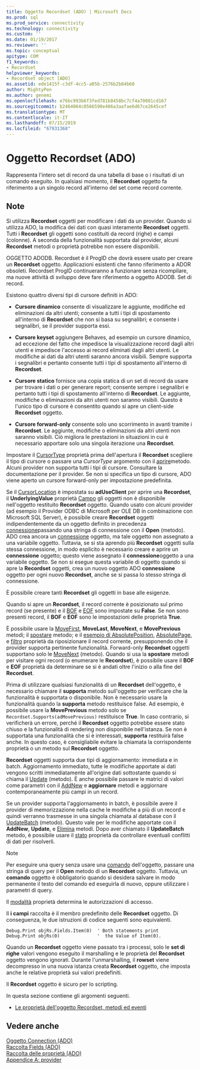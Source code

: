 ```yaml
---
title: Oggetto Recordset (ADO) | Microsoft Docs
ms.prod: sql
ms.prod_service: connectivity
ms.technology: connectivity
ms.custom: ''
ms.date: 01/19/2017
ms.reviewer: ''
ms.topic: conceptual
apitype: COM
f1_keywords:
- Recordset
helpviewer_keywords:
- Recordset object [ADO]
ms.assetid: ede1415f-c3df-4cc5-a05b-2576b2b84b60
author: MightyPen
ms.author: genemi
ms.openlocfilehash: e76bc993b6f3fed781b8458bc7cf4a70081cd167
ms.sourcegitcommit: b2464064c0566590e486a3aafae6d67ce2645cef
ms.translationtype: MT
ms.contentlocale: it-IT
ms.lasthandoff: 07/15/2019
ms.locfileid: "67931368"
---
```

# <a name="recordset-object-ado"></a>Oggetto Recordset (ADO)
Rappresenta l'intero set di record da una tabella di base o i risultati di un comando eseguito. In qualsiasi momento, il **Recordset** oggetto fa riferimento a un singolo record all'interno del set come record corrente.  
  
## <a name="remarks"></a>Note  
 Si utilizza **Recordset** oggetti per modificare i dati da un provider. Quando si utilizza ADO, la modifica dei dati con quasi interamente **Recordset** oggetti. Tutti i **Recordset** gli oggetti sono costituiti da record (righe) e campi (colonne). A seconda della funzionalità supportata dal provider, alcuni **Recordset** metodi o proprietà potrebbe non essere disponibili.  
  
 OGGETTO ADODB. Recordset è il ProgID che dovrà essere usato per creare un **Recordset** oggetto. Applicazioni esistenti che fanno riferimento a ADOR obsoleti. Recordset ProgID continueranno a funzionare senza ricompilare, ma nuove attività di sviluppo deve fare riferimento a oggetto ADODB. Set di record.  
  
 Esistono quattro diversi tipi di cursore definiti in ADO:  
  
-   **Cursore dinamico** consente di visualizzare le aggiunte, modifiche ed eliminazioni da altri utenti; consente a tutti i tipi di spostamento all'interno di **Recordset** che non si basa su segnalibri; e consente i segnalibri, se il provider supporta essi.  
  
-   **Cursore keyset** aggiungere Behaves, ad esempio un cursore dinamico, ad eccezione del fatto che impedisce la visualizzazione record dagli altri utenti e impedisce l'accesso ai record eliminati dagli altri utenti. Le modifiche ai dati da altri utenti saranno ancora visibili. Sempre supporta i segnalibri e pertanto consente tutti i tipi di spostamento all'interno di **Recordset**.  
  
-   **Cursore statico** fornisce una copia statica di un set di record da usare per trovare i dati o per generare report; consente sempre i segnalibri e pertanto tutti i tipi di spostamento all'interno di **Recordset**. Le aggiunte, modifiche o eliminazioni da altri utenti non saranno visibili. Questo è l'unico tipo di cursore è consentito quando si apre un client-side **Recordset** oggetto.  
  
-   **Cursore forward-only** consente solo uno scorrimento in avanti tramite i **Recordset**. Le aggiunte, modifiche o eliminazioni da altri utenti non saranno visibili. Ciò migliora le prestazioni in situazioni in cui è necessario apportare solo una singola iterazione una **Recordset**.  
  
 Impostare il [CursorType](../../../ado/reference/ado-api/cursortype-property-ado.md) proprietà prima dell'apertura il **Recordset** scegliere il tipo di cursore o passare una *CursorType* argomento con il [aprire](../../../ado/reference/ado-api/open-method-ado-recordset.md)metodo. Alcuni provider non supporta tutti i tipi di cursore. Consultare la documentazione per il provider. Se non si specifica un tipo di cursore, ADO viene aperto un cursore forward-only per impostazione predefinita.  
  
 Se il [CursorLocation](../../../ado/reference/ado-api/cursorlocation-property-ado.md) è impostata su **adUseClient** per aprire una **Recordset**, il **UnderlyingValue** proprietà [Campo](../../../ado/reference/ado-api/field-object.md) gli oggetti non è disponibile nell'oggetto restituito **Recordset** oggetto. Quando usato con alcuni provider (ad esempio il Provider ODBC di Microsoft per OLE DB in combinazione con Microsoft SQL Server), è possibile creare **Recordset** oggetti indipendentemente da un oggetto definito in precedenza [connessione](../../../ado/reference/ado-api/connection-object-ado.md)passando una stringa di connessione con il **Open** (metodo). ADO crea ancora un [connessione](../../../ado/reference/ado-api/connection-object-ado.md) oggetto, ma tale oggetto non assegnato a una variabile oggetto. Tuttavia, se si sta aprendo più **Recordset** oggetti sulla stessa connessione, in modo esplicito è necessario creare e aprire un **connessione** oggetto; questo viene assegnato il **connessione**oggetto a una variabile oggetto. Se non si esegue questa variabile di oggetto quando si apre la **Recordset** oggetti, crea un nuovo oggetto ADO **connessione** oggetto per ogni nuovo **Recordset**, anche se si passa lo stesso stringa di connessione.  
  
 È possibile creare tanti **Recordset** gli oggetti in base alle esigenze.  
  
 Quando si apre un **Recordset**, il record corrente è posizionato sul primo record (se presente) e il [BOF](../../../ado/reference/ado-api/bof-eof-properties-ado.md) e [EOF](../../../ado/reference/ado-api/bof-eof-properties-ado.md) sono impostate su **False**. Se non sono presenti record, il **BOF** e **EOF** sono le impostazioni delle proprietà **True**.  
  
 È possibile usare la [MoveFirst](../../../ado/reference/ado-api/movefirst-movelast-movenext-and-moveprevious-methods-ado.md), **MoveLast**, **MoveNext**, e **MovePrevious** metodi; il [spostare](../../../ado/reference/ado-api/move-method-ado.md) metodo; e il [esempio di AbsolutePosition](../../../ado/reference/ado-api/absoluteposition-property-ado.md), [AbsolutePage](../../../ado/reference/ado-api/absolutepage-property-ado.md), e [filtro](../../../ado/reference/ado-api/filter-property.md) proprietà da riposizionare il record corrente, presupponendo che il provider supporta pertinente funzionalità. Forward-only **Recordset** oggetti supportano solo le [MoveNext](../../../ado/reference/ado-api/movefirst-movelast-movenext-and-moveprevious-methods-ado.md) (metodo). Quando si usa la **spostare** metodi per visitare ogni record (o enumerare le **Recordset**), è possibile usare il **BOF** e **EOF** proprietà da determinare se si è andati oltre l'inizio o alla fine del **Recordset**.  
  
 Prima di utilizzare qualsiasi funzionalità di un **Recordset** dell'oggetto, è necessario chiamare il **supporta** metodo sull'oggetto per verificare che la funzionalità è supportata o disponibile. Non è necessario usare la funzionalità quando la **supporta** metodo restituisce false. Ad esempio, è possibile usare la **MovePrevious** metodo solo se `Recordset.Supports(adMovePrevious)` restituisce **True**. In caso contrario, si verificherà un errore, perché il **Recordset** oggetto potrebbe essere stato chiuso e la funzionalità di rendering non disponibile nell'istanza. Se non è supportata una funzionalità che si è interessati, **supporta** restituirà false anche. In questo caso, è consigliabile evitare la chiamata la corrispondente proprietà o un metodo sul **Recordset** oggetto.  
  
 **Recordset** oggetti supporta due tipi di aggiornamento: immediata e in batch. Aggiornamento immediato, tutte le modifiche apportate ai dati vengono scritti immediatamente all'origine dati sottostante quando si chiama il [Update](../../../ado/reference/ado-api/update-method.md) (metodo). È anche possibile passare le matrici di valori come parametri con il [AddNew](../../../ado/reference/ado-api/addnew-method-ado.md) e **aggiornare** metodi e aggiornare contemporaneamente più campi in un record.  
  
 Se un provider supporta l'aggiornamento in batch, è possibile avere il provider di memorizzazione nella cache le modifiche a più di un record e quindi verranno trasmesse in una singola chiamata al database con il [UpdateBatch](../../../ado/reference/ado-api/updatebatch-method.md) (metodo). Questo vale per le modifiche apportate con il **AddNew**, **Update**, e [Elimina](../../../ado/reference/ado-api/delete-method-ado-recordset.md) metodi. Dopo aver chiamato il **UpdateBatch** metodo, è possibile usare il [stato](../../../ado/reference/ado-api/status-property-ado-recordset.md) proprietà da controllare eventuali conflitti di dati per risolverli.  
  
> [!NOTE]
>  Per eseguire una query senza usare una [comando](../../../ado/reference/ado-api/command-object-ado.md) dell'oggetto, passare una stringa di query per il **Open** metodo di un **Recordset** oggetto. Tuttavia, un **comando** oggetto è obbligatorio quando si desidera salvare in modo permanente il testo del comando ed eseguirla di nuovo, oppure utilizzare i parametri di query.  
  
 Il [modalità](../../../ado/reference/ado-api/mode-property-ado.md) proprietà determina le autorizzazioni di accesso.  
  
 Il **i campi** raccolta è il membro predefinito delle **Recordset** oggetto. Di conseguenza, le due istruzioni di codice seguenti sono equivalenti.  
  
```  
Debug.Print objRs.Fields.Item(0)  ' Both statements print   
Debug.Print objRs(0)              '  the Value of Item(0).  
```  
  
 Quando un **Recordset** oggetto viene passato tra i processi, solo le **set di righe** valori vengono eseguito il marshalling e le proprietà del **Recordset** oggetto vengono ignorati. Durante l'unmarshalling, il **rowset** viene decompresso in una nuova istanza creata **Recordset** oggetto, che imposta anche le relative proprietà sui valori predefiniti.  
  
 Il **Recordset** oggetto è sicuro per lo scripting.  
  
 In questa sezione contiene gli argomenti seguenti.  
  
-   [Le proprietà dell'oggetto Recordset, metodi ed eventi](../../../ado/reference/ado-api/recordset-object-properties-methods-and-events.md)  
  
## <a name="see-also"></a>Vedere anche  
 [Oggetto Connection (ADO)](../../../ado/reference/ado-api/connection-object-ado.md)   
 [Raccolta Fields (ADO)](../../../ado/reference/ado-api/fields-collection-ado.md)   
 [Raccolta delle proprietà (ADO)](../../../ado/reference/ado-api/properties-collection-ado.md)   
 [Appendice A: provider](../../../ado/guide/appendixes/appendix-a-providers.md)
